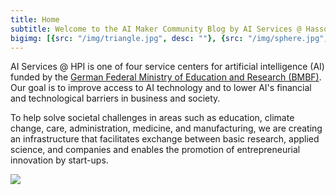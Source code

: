 ```yaml
---
title: Home
subtitle: Welcome to the AI Maker Community Blog by AI Services @ Hasso Plattner Institut
bigimg: [{src: "/img/triangle.jpg", desc: ""}, {src: "/img/sphere.jpg", desc: ""}, {src: "/img/hexagon.jpg", desc: ""}]
---
```


AI Services @ HPI is one of four service centers for artificial intelligence (AI) funded by the [German Federal Ministry of Education and Research (BMBF)](https://www.bundesregierung.de/breg-en/federal-government/ministries/federal-ministry-of-education). Our goal is to improve access to AI technology and to lower AI's financial and technological barriers in business and society. 

To help solve societal challenges in areas such as education, climate change, care, administration, medicine, and manufacturing, we are creating an infrastructure that facilitates exchange between basic research, applied science, and companies and enables the promotion of entrepreneurial innovation by start-ups.

![](/img/ai_centers_2.png)

